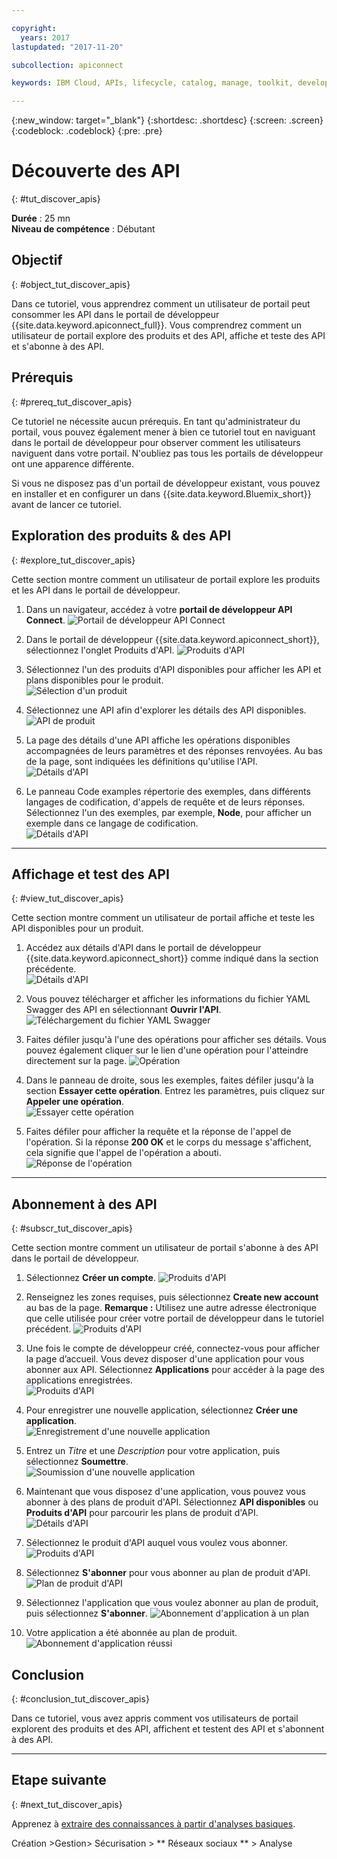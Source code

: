 ```yaml
---

copyright:
  years: 2017
lastupdated: "2017-11-20"

subcollection: apiconnect

keywords: IBM Cloud, APIs, lifecycle, catalog, manage, toolkit, develop, dev portal, tutorial

---
```


{:new_window: target="_blank"}
{:shortdesc: .shortdesc}
{:screen: .screen}
{:codeblock: .codeblock}
{:pre: .pre}

# Découverte des API
{: #tut_discover_apis}

**Durée** : 25 mn  
**Niveau de compétence** : Débutant  

## Objectif
{: #object_tut_discover_apis}

Dans ce tutoriel, vous apprendrez comment un utilisateur de portail peut consommer les API dans le portail de développeur {{site.data.keyword.apiconnect_full}}. Vous comprendrez comment un utilisateur de portail explore des produits et des API, affiche et teste des API et s'abonne à des
API. 

## Prérequis
{: #prereq_tut_discover_apis}

Ce tutoriel ne nécessite aucun prérequis. En tant qu'administrateur du portail, vous pouvez également mener à bien ce tutoriel tout en naviguant dans le portail de développeur pour observer comment les utilisateurs naviguent dans votre portail. N'oubliez pas tous les portails de développeur ont une apparence différente. 

Si vous ne disposez pas d'un portail de développeur existant, vous pouvez en installer et en configurer un dans {{site.data.keyword.Bluemix_short}} avant de lancer ce tutoriel.

## Exploration des produits & des API
{: #explore_tut_discover_apis}

Cette section montre comment un utilisateur de portail explore les produits et les API dans le portail de développeur.

1. Dans un navigateur, accédez à votre **portail de développeur API Connect**. ![Portail de développeur API Connect](images/11-developer-portal.png)

2. Dans le portail de développeur {{site.data.keyword.apiconnect_short}}, sélectionnez l'onglet Produits d'API. ![Produits d'API](images/12-API-products.png)

3. Sélectionnez l'un des produits d'API disponibles pour afficher les API et plans disponibles pour le produit.  
  ![Sélection d'un produit](images/13-product.png)

4. Sélectionnez une API afin d'explorer les détails des API disponibles.  
  ![API de produit](images/14-api.png)

5. La page des détails d'une API affiche les opérations disponibles accompagnées de leurs paramètres et des réponses renvoyées. Au bas de la page, sont indiquées les définitions qu'utilise l'API.  
  ![Détails d'API](images/15-details.png) 

6. Le panneau Code examples répertorie des exemples, dans différents langages de codification, d'appels de requête et de leurs réponses. Sélectionnez l'un des exemples, par exemple, **Node**, pour afficher un exemple dans ce langage de codification.  
  ![Détails d'API](images/16-examples.png) 

---

## Affichage et test des API
{: #view_tut_discover_apis}

Cette section montre comment un utilisateur de portail affiche et teste les API disponibles pour un produit. 

1. Accédez aux détails d'API dans le portail de développeur {{site.data.keyword.apiconnect_short}} comme indiqué dans la section précédente.  
  ![Détails d'API](images/21-details.png) 

2. Vous pouvez télécharger et afficher les informations du fichier YAML Swagger des API en sélectionnant **Ouvrir l'API**.  
  ![Téléchargement du fichier YAML Swagger](images/22-swagger.png) 

3. Faites défiler jusqu'à l'une des opérations pour afficher ses détails. Vous pouvez également cliquer sur le lien d'une opération pour l'atteindre directement sur la page.
![Opération](images/23-operation.png)

4. Dans le panneau de droite, sous les exemples, faites défiler jusqu'à la section **Essayer cette opération**. Entrez les paramètres, puis cliquez sur **Appeler une opération**.  
  ![Essayer cette opération](images/24-try-this-operation.png)

5. Faites défiler pour afficher la requête et la réponse de l'appel de l'opération. Si la réponse **200 OK** et le corps du message s'affichent, cela signifie que l'appel de l'opération a abouti.  
  ![Réponse de l'opération](images/25-operation-response.png)

---

## Abonnement à des API
{: #subscr_tut_discover_apis}

Cette section montre comment un utilisateur de portail s'abonne à des API dans le portail de développeur. 

1. Sélectionnez **Créer un compte**.
![Produits d'API](images/31-create-account.png)

2. Renseignez les zones requises, puis sélectionnez **Create new account** au bas de la page. 
**Remarque :** Utilisez une autre adresse électronique que celle utilisée pour créer votre portail de développeur dans le tutoriel précédent.
![Produits d'API](images/32-create-new-account.png)

3. Une fois le compte de développeur créé, connectez-vous pour afficher la page d’accueil. Vous devez disposer d'une application pour vous abonner aux API. Sélectionnez **Applications** pour accéder à la page des applications enregistrées.  
  ![Produits d'API](images/33-login.png)

4. Pour enregistrer une nouvelle application, sélectionnez **Créer une application**.  
  ![Enregistrement d'une nouvelle application](images/34-create-new-app.png)

5. Entrez un *Titre* et une *Description* pour votre application, puis sélectionnez **Soumettre**.  
  ![Soumission d'une nouvelle application](images/35-submit-new-app.png) 

6. Maintenant que vous disposez d'une application, vous pouvez vous abonner à des plans de produit d'API. Sélectionnez **API disponibles** ou **Produits d'API** pour parcourir les plans de produit d'API.  
  ![Détails d'API](images/36-api-products.png) 

7. Sélectionnez le produit d'API auquel vous voulez vous abonner.  
  ![Produits d'API](images/37-select-product.png) 

8. Sélectionnez **S'abonner** pour vous abonner au plan de produit d'API.  
  ![Plan de produit d'API](images/38-subscribe-plan.png) 

9. Sélectionnez l'application que vous voulez abonner au plan de produit, puis sélectionnez **S'abonner**.
  ![Abonnement d'application à un plan](images/39-subscribe-app-plan.png) 

10. Votre application a été abonnée au plan de produit.
  ![Abonnement d'application réussi](images/310-subscribe-success.png) 

## Conclusion
{: #conclusion_tut_discover_apis}

Dans ce tutoriel, vous avez appris comment vos utilisateurs de portail explorent des produits et des API, affichent et testent des API et s'abonnent à des API. 

---

## Etape suivante
{: #next_tut_discover_apis}

Apprenez à [extraire des connaissances à partir d'analyses basiques](/docs/services/apiconnect/tutorials?topic=apiconnect-tut_insights_analytics).

Création >Gestion> Sécurisation > ** Réseaux sociaux ** > Analyse  



